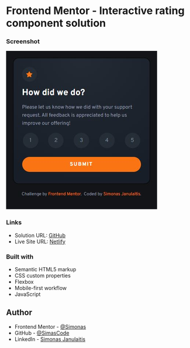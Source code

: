 # Frontend Mentor - Interactive rating component solution

### Screenshot

![](./images/interactive_rating.JPG)

### Links

- Solution URL: [GitHub](https://github.com/SimasCode/interactive_rating_component)
- Live Site URL: [Netlify](https://interactiveratingsimjan.netlify.app/)

### Built with

- Semantic HTML5 markup
- CSS custom properties
- Flexbox
- Mobile-first workflow
- JavaScript

## Author

- Frontend Mentor - [@Simonas](https://www.frontendmentor.io/profile/SimasCode)
- GitHub - [@SimasCode](https://github.com/SimasCode)
- LinkedIn - [Simonas Janulaitis](https://www.linkedin.com/in/simonas-janulaitis/)
